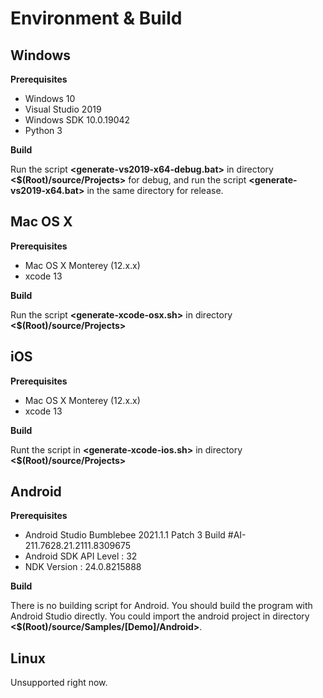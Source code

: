 # Environment & Build

## Windows

**Prerequisites**

- Windows 10
- Visual Studio 2019
- Windows SDK 10.0.19042
- Python 3

**Build**

Run the script **<generate-vs2019-x64-debug.bat>** in directory **<$(Root)/source/Projects>** for debug, and run the script **<generate-vs2019-x64.bat>** in the same directory for release.

## Mac OS X

**Prerequisites**

- Mac OS X Monterey (12.x.x)
- xcode 13

**Build**

Run the script **<generate-xcode-osx.sh>** in directory **<$(Root)/source/Projects>**

## iOS

**Prerequisites**

- Mac OS X Monterey (12.x.x)
- xcode 13

**Build**

Runt the script in **<generate-xcode-ios.sh>** in directory **<$(Root)/source/Projects>**

## Android

**Prerequisites**

- Android Studio Bumblebee 2021.1.1 Patch 3 Build #AI-211.7628.21.2111.8309675
- Android SDK API Level : 32
- NDK Version : 24.0.8215888

**Build**

There is no building script for Android. You should build the program with Android Studio directly. You could import the android project in directory **<$(Root)/source/Samples/[Demo]/Android>**.

## Linux

Unsupported right now.

## 